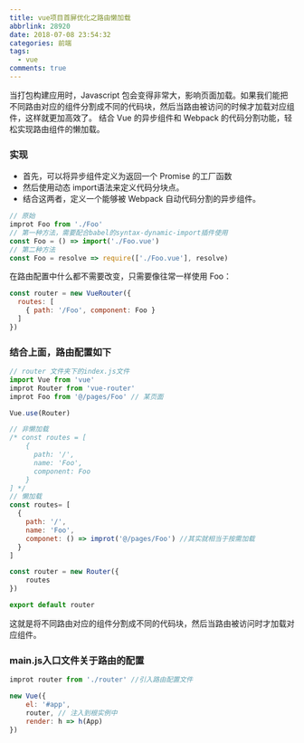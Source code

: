 ```yaml
---
title: vue项目首屏优化之路由懒加载
abbrlink: 28920
date: 2018-07-08 23:54:32
categories: 前端
tags:
  - vue
comments: true
---
```


当打包构建应用时，Javascript 包会变得非常大，影响页面加载。如果我们能把不同路由对应的组件分割成不同的代码块，然后当路由被访问的时候才加载对应组件，这样就更加高效了。
结合 Vue 的异步组件和 Webpack 的代码分割功能，轻松实现路由组件的懒加载。
### 实现
* 首先，可以将异步组件定义为返回一个 Promise 的工厂函数
* 然后使用动态 import语法来定义代码分块点。
* 结合这两者，定义一个能够被 Webpack 自动代码分割的异步组件。

```js
// 原始
improt Foo from './Foo'
// 第一种方法，需要配合babel的syntax-dynamic-import插件使用
const Foo = () => import('./Foo.vue')
// 第二种方法
const Foo = resolve => require(['./Foo.vue'], resolve)
```

在路由配置中什么都不需要改变，只需要像往常一样使用 Foo：
```js
const router = new VueRouter({
  routes: [
    { path: '/Foo', component: Foo }
  ]
})
```

### 结合上面，路由配置如下
```js
// router 文件夹下的index.js文件
import Vue from 'vue'
improt Router from 'vue-router'
improt Foo from '@/pages/Foo' // 某页面

Vue.use(Router)

// 非懒加载
/* const routes = [
    {
      path: '/',
      name: 'Foo',
      component: Foo
    }
] */
// 懒加载
const routes= [
  {
    path: '/',
    name: 'Foo',
    componet: () => improt('@/pages/Foo') //其实就相当于按需加载
  }
]

const router = new Router({
    routes
})

export default router
```
这就是将不同路由对应的组件分割成不同的代码块，然后当路由被访问时才加载对应组件。

### main.js入口文件关于路由的配置
```js
improt router from './router' //引入路由配置文件

new Vue({
    el: '#app',
    router, // 注入到根实例中
    render: h => h(App)
})
```
